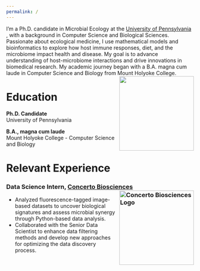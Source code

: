 ```yaml
---
permalink: /
---
```


I’m a Ph.D. candidate in Microbial Ecology at the  [University of Pennsylvania](https://www.bio.upenn.edu/people/graduate-students) , with a background in Computer Science and Biological Sciences. Passionate about ecological medicine, I use mathematical models and bioinformatics to explore how host immune responses, diet, and the microbiome impact health and disease. My goal is to advance understanding of host-microbiome interactions and drive innovations in biomedical research. My academic journey began with a B.A. magna cum laude in Computer Science and Biology from Mount Holyoke College. <img src="https://github.com/EemanAbbasi/eeman.abbasi.github.io/edit/master/images/microbial_ecology.png)" width="200" style="float: right; margin-left: 10px; margin-bottom: 10px;" id="microbial_ecology" />


# Education

**Ph.D. Candidate**  
University of Pennsylvania  

**B.A., magna cum laude**  
Mount Holyoke College - Computer Science and Biology

# Relevant Experience     

### Data Science Intern, [Concerto Biosciences](https://www.concertobio.com) <img src="https://github.com/user-attachments/assets/95984bcf-987a-44a0-88aa-693f2a240aed" alt="Concerto Biosciences Logo" width="200" style="float: right; margin-left: 10px; margin-bottom: 10px;" id="concerto-thumbnail" />

- Analyzed fluorescence-tagged image-based datasets to uncover biological signatures and assess microbial synergy through Python-based data analysis.
- Collaborated with the Senior Data Scientist to enhance data filtering methods and develop new approaches for optimizing the data discovery process.
